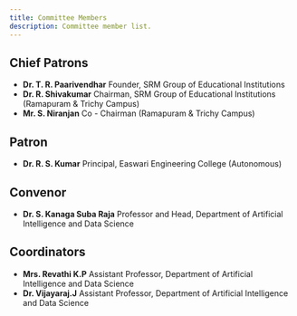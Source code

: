 ```yaml
---
title: Committee Members
description: Committee member list.
---
```


## Chief Patrons
* **Dr. T. R. Paarivendhar**
 Founder, SRM Group of Educational Institutions
* **Dr. R. Shivakumar**
 Chairman,  SRM Group of Educational Institutions (Ramapuram & Trichy Campus)
* **Mr. S.  Niranjan**
 Co - Chairman (Ramapuram & Trichy Campus)

## Patron
* **Dr. R. S. Kumar**
 Principal, Easwari Engineering College (Autonomous)

## Convenor
* **Dr. S. Kanaga Suba Raja** 
 Professor and Head, Department of Artificial Intelligence and Data Science

## Coordinators
* **Mrs. Revathi K.P**
 Assistant Professor, Department of Artificial Intelligence and Data Science
* **Dr. Vijayaraj.J**
 Assistant Professor, Department of Artificial Intelligence and Data Science